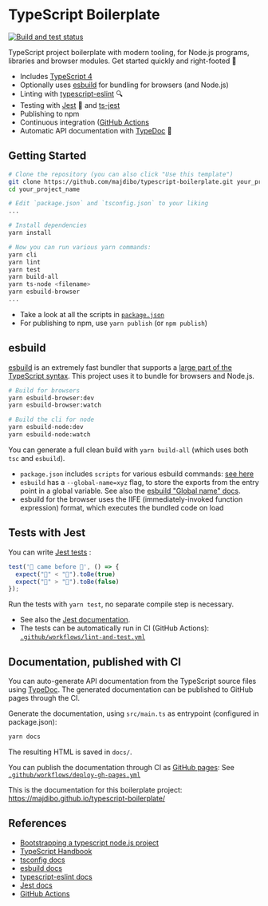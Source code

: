 # TypeScript Boilerplate

[![Build and test status](https://github.com/majdibo/typescript-boilerplate/workflows/Lint%20and%20test/badge.svg)](https://github.com/majdibo/typescript-boilerplate/actions?query=workflow%3A%22Build+and+test%22)

TypeScript project boilerplate with modern tooling, for Node.js programs, libraries and browser modules. Get started quickly and right-footed 🚀

* Includes [TypeScript 4](https://www.typescriptlang.org/)
* Optionally uses [esbuild](https://esbuild.github.io/) for bundling for browsers (and Node.js)
* Linting with [typescript-eslint](https://github.com/typescript-eslint/typescript-eslint) 🔍
* Testing with [Jest](https://jestjs.io/docs/getting-started) 🧪 and [ts-jest](https://www.npmjs.com/package/ts-jest)
* Publishing to npm
* Continuous integration ([GitHub Actions](https://docs.github.com/en/actions)
* Automatic API documentation with [TypeDoc](https://typedoc.org/guides/doccomments/) 📝

## Getting Started

```bash
# Clone the repository (you can also click "Use this template")
git clone https://github.com/majdibo/typescript-boilerplate.git your_project_name
cd your_project_name

# Edit `package.json` and `tsconfig.json` to your liking
...

# Install dependencies
yarn install

# Now you can run various yarn commands:
yarn cli
yarn lint
yarn test
yarn build-all
yarn ts-node <filename>
yarn esbuild-browser
...
```

* Take a look at all the scripts in [`package.json`](https://github.com/majdibo/typescript-boilerplate/blob/main/package.json)
* For publishing to npm, use `yarn publish` (or `npm publish`)

## esbuild

[esbuild](https://esbuild.github.io/) is an extremely fast bundler that supports a [large part of the TypeScript syntax](https://esbuild.github.io/content-types/#typescript). This project uses it to bundle for browsers and Node.js.

```bash
# Build for browsers
yarn esbuild-browser:dev
yarn esbuild-browser:watch

# Build the cli for node
yarn esbuild-node:dev
yarn esbuild-node:watch
```

You can generate a full clean build with `yarn build-all` (which uses both `tsc` and `esbuild`).

* `package.json` includes `scripts` for various esbuild commands: [see here](https://github.com/majdibo/typescript-boilerplate/blob/main/package.json#L19)
* `esbuild` has a `--global-name=xyz` flag, to store the exports from the entry point in a global variable. See also the [esbuild "Global name" docs](https://esbuild.github.io/api/#global-name).
* esbuild for the browser uses the IIFE (immediately-invoked function expression) format, which executes the bundled code on load


## Tests with Jest

You can write [Jest tests](https://jestjs.io/docs/getting-started) :

```typescript
test('🐔 came before 🥚', () => {
  expect("🐔" < "🥚").toBe(true)
  expect("🐔" > "🥚").toBe(false)
});
```

Run the tests with `yarn test`, no separate compile step is necessary.

* See also the [Jest documentation](https://jestjs.io/docs/getting-started).
* The tests can be automatically run in CI (GitHub Actions): [`.github/workflows/lint-and-test.yml`](https://github.com/majdibo/typescript-boilerplate/blob/main/.github/workflows/lint-and-test.yml)

## Documentation, published with CI

You can auto-generate API documentation from the TypeScript source files using [TypeDoc](https://typedoc.org/guides/doccomments/). The generated documentation can be published to GitHub pages through the CI.

Generate the documentation, using `src/main.ts` as entrypoint (configured in package.json):

```bash
yarn docs
```

The resulting HTML is saved in `docs/`.

You can publish the documentation through CI as [GitHub pages](https://pages.github.com/): See [`.github/workflows/deploy-gh-pages.yml`](https://github.com/majdibo/typescript-boilerplate/blob/main/.github/workflows/deploy-gh-pages.yml)

This is the documentation for this boilerplate project: https://majdibo.github.io/typescript-boilerplate/

## References

* [Bootstrapping a typescript node.js project](https://www.metachris.com/2021/03/bootstrapping-a-typescript-node.js-project/)
* [TypeScript Handbook](https://www.typescriptlang.org/docs/handbook/intro.html)
* [tsconfig docs](https://www.typescriptlang.org/tsconfig)
* [esbuild docs](https://esbuild.github.io/)
* [typescript-eslint docs](https://github.com/typescript-eslint/typescript-eslint/blob/master/docs/getting-started/linting/README.md)
* [Jest docs](https://jestjs.io/docs/getting-started)
* [GitHub Actions](https://docs.github.com/en/actions)
